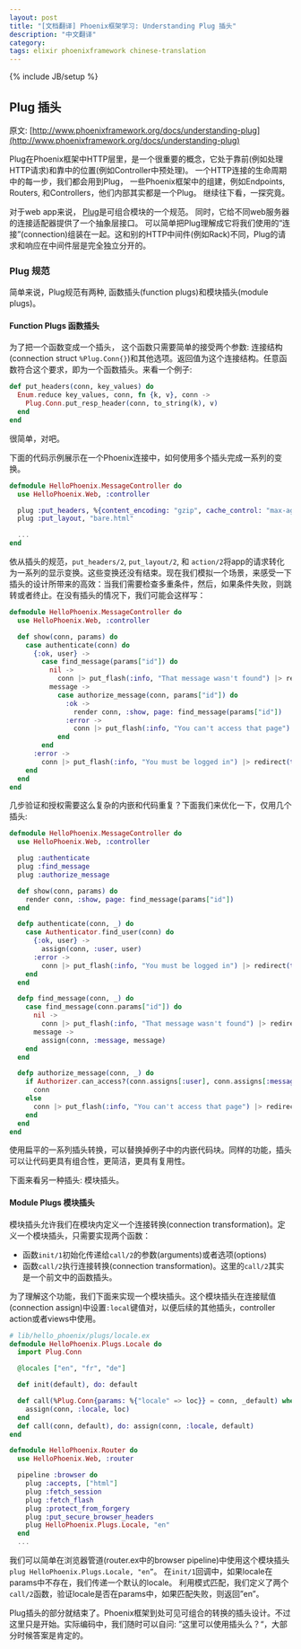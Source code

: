 ```yaml
---
layout: post
title: "[文档翻译] Phoenix框架学习: Understanding Plug 插头"
description: "中文翻译"
category:
tags: elixir phoenixframework chinese-translation
---
```

{% include JB/setup %}

## Plug 插头

原文: [http://www.phoenixframework.org/docs/understanding-plug](http://www.phoenixframework.org/docs/understanding-plug)

Plug在Phoenix框架中HTTP层里，是一个很重要的概念，它处于靠前(例如处理HTTP请求)和靠中的位置(例如Controller中预处理)。 一个HTTP连接的生命周期中的每一步，我们都会用到Plug， 一些Phoenix框架中的组建，例如Endpoints, Routers, 和Controllers，他们内部其实都是一个Plug。 继续往下看，一探究竟。

对于web app来说， [Plug](https://github.com/elixir-lang/plug)是可组合模块的一个规范。 同时，它给不同web服务器的连接适配器提供了一个抽象层接口。 可以简单把Plug理解成它将我们使用的“连接”(connection)组装在一起。这和别的HTTP中间件(例如Rack)不同，Plug的请求和响应在中间件层是完全独立分开的。

### Plug 规范
简单来说，Plug规范有两种, 函数插头(function plugs)和模块插头(module plugs)。

#### Function Plugs 函数插头

为了把一个函数变成一个插头， 这个函数只需要简单的接受两个参数: 连接结构(connection struct `%Plug.Conn{}`)和其他选项。返回值为这个连接结构。任意函数符合这个要求，即为一个函数插头。来看一个例子:

```elixir
def put_headers(conn, key_values) do
  Enum.reduce key_values, conn, fn {k, v}, conn ->
    Plug.Conn.put_resp_header(conn, to_string(k), v)
  end
end
```
很简单，对吧。


下面的代码示例展示在一个Phoenix连接中，如何使用多个插头完成一系列的变换。

```elixir
defmodule HelloPhoenix.MessageController do
  use HelloPhoenix.Web, :controller

  plug :put_headers, %{content_encoding: "gzip", cache_control: "max-age=3600"}
  plug :put_layout, "bare.html"

  ...
end
```

依从插头的规范，`put_headers/2`, `put_layout/2`, 和 `action/2`将app的请求转化为一系列的显示变换。这些变换还没有结束。现在我们模拟一个场景，来感受一下插头的设计所带来的高效：当我们需要检查多重条件，然后，如果条件失败，则跳转或者终止。在没有插头的情况下，我们可能会这样写：

```elixir
defmodule HelloPhoenix.MessageController do
  use HelloPhoenix.Web, :controller

  def show(conn, params) do
    case authenticate(conn) do
      {:ok, user} ->
        case find_message(params["id"]) do
          nil ->
            conn |> put_flash(:info, "That message wasn't found") |> redirect(to: "/")
          message ->
            case authorize_message(conn, params["id"]) do
              :ok ->
                render conn, :show, page: find_message(params["id"])
              :error ->
                conn |> put_flash(:info, "You can't access that page") |> redirect(to: "/")
            end
        end
      :error ->
        conn |> put_flash(:info, "You must be logged in") |> redirect(to: "/")
    end
  end
end
```

几步验证和授权需要这么复杂的内嵌和代码重复？下面我们来优化一下，仅用几个插头:

```elixir
defmodule HelloPhoenix.MessageController do
  use HelloPhoenix.Web, :controller

  plug :authenticate
  plug :find_message
  plug :authorize_message

  def show(conn, params) do
    render conn, :show, page: find_message(params["id"])
  end

  defp authenticate(conn, _) do
    case Authenticator.find_user(conn) do
      {:ok, user} ->
        assign(conn, :user, user)
      :error ->
        conn |> put_flash(:info, "You must be logged in") |> redirect(to: "/") |> halt
    end
  end

  defp find_message(conn, _) do
    case find_message(conn.params["id"]) do
      nil ->
        conn |> put_flash(:info, "That message wasn't found") |> redirect(to: "/") |> halt
      message ->
        assign(conn, :message, message)
    end
  end

  defp authorize_message(conn, _) do
    if Authorizer.can_access?(conn.assigns[:user], conn.assigns[:message]) do
      conn
    else
      conn |> put_flash(:info, "You can't access that page") |> redirect(to: "/") |> halt
    end
  end
end
```

使用扁平的一系列插头转换，可以替换掉例子中的内嵌代码块。同样的功能，插头可以让代码更具有组合性，更简洁，更具有复用性。

下面来看另一种插头: 模块插头。

#### Module Plugs 模块插头

模块插头允许我们在模块内定义一个连接转换(connection transformation)。定义一个模块插头，只需要实现两个函数：
- 函数`init/1`初始化传递给`call/2`的参数(arguments)或者选项(options)
- 函数`call/2`执行连接转换(connection transformation)。这里的`call/2`其实是一个前文中的函数插头。

为了理解这个功能，我们下面来实现一个模块插头。这个模块插头在连接赋值(connection assign)中设置`:local`键值对，以便后续的其他插头，controller action或者views中使用。

```elixir
# lib/hello_phoenix/plugs/locale.ex
defmodule HelloPhoenix.Plugs.Locale do
  import Plug.Conn

  @locales ["en", "fr", "de"]

  def init(default), do: default

  def call(%Plug.Conn{params: %{"locale" => loc}} = conn, _default) when loc in @locales do
    assign(conn, :locale, loc)
  end
  def call(conn, default), do: assign(conn, :locale, default)
end

defmodule HelloPhoenix.Router do
  use HelloPhoenix.Web, :router

  pipeline :browser do
    plug :accepts, ["html"]
    plug :fetch_session
    plug :fetch_flash
    plug :protect_from_forgery
    plug :put_secure_browser_headers
    plug HelloPhoenix.Plugs.Locale, "en"
  end
  ...
```

我们可以简单在浏览器管道(router.ex中的browser pipeline)中使用这个模块插头 `plug HelloPhoenix.Plugs.Locale, "en”`。 在`init/1`回调中，如果locale在params中不存在，我们传递一个默认的locale。 利用模式匹配，我们定义了两个`call/2`函数，验证locale是否在params中，如果匹配失败，则返回”en”。

Plug插头的部分就结束了。Phoenix框架到处可见可组合的转换的插头设计。不过这里只是开始。实际编码中，我们随时可以自问: ”这里可以使用插头么？“，大部分时候答案是肯定的。